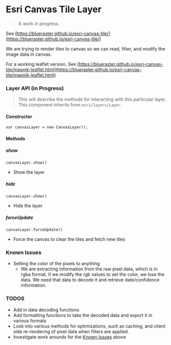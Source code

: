 Esri Canvas Tile Layer
======================
> A work in progress.

See [https://blueraster.github.io/esri-canvas-tile/](https://blueraster.github.io/esri-canvas-tile/)

We are trying to render tiles to canvas so we can read, filter, and modify the image data in canvas.

For a working leaflet version, See [https://blueraster.github.io/esri-canvas-tile/mapnik-leaflet.html](https://blueraster.github.io/esri-canvas-tile/mapnik-leaflet.html)

### Layer API (in Progress)
> This will describe the methods for interacting with this particular layer. This component inherits from `esri/layers/Layer`.


#### Constructor
`var canvasLayer = new CanvasLayer();`

#### Methods
##### show
`canvasLayer.show()`
- Show the layer

##### hide
`canvasLayer.show()`
- Hide the layer

##### forceUpdate
`canvasLayer.forceUpdate()`
- Force the canvas to clear the tiles and fetch new tiles

### Known Issues
- Setting the color of the pixels to anything
  - We are extracting information from the raw pixel data, which is in rgba format, if we modify the rgb values to set the color, we lose the data.  We need that data to decode it and retrieve date/confidence information.

### TODOS
 - Add in data decoding functions
 - Add formatting functions to take the decoded data and export it in various formats
 - Look into various methods for optimizations, such as caching, and client side re-rendering of pixel data when filters are applied.
 - Investigate work arounds for the [Known Issues](#known-issues) above
